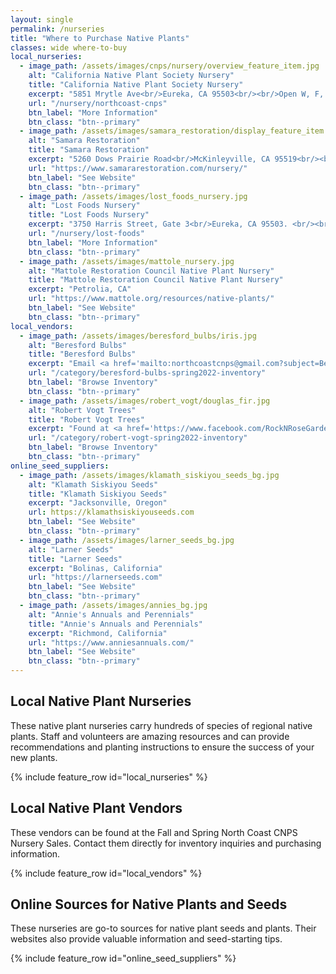 ```yaml
---
layout: single 
permalink: /nurseries
title: "Where to Purchase Native Plants"
classes: wide where-to-buy
local_nurseries:
  - image_path: /assets/images/cnps/nursery/overview_feature_item.jpg
    alt: "California Native Plant Society Nursery"
    title: "California Native Plant Society Nursery"
    excerpt: "5851 Mrytle Ave<br/>Eureka, CA 95503<br/><br/>Open W, F, Sun mornings."
    url: "/nursery/northcoast-cnps"
    btn_label: "More Information"
    btn_class: "btn--primary"
  - image_path: /assets/images/samara_restoration/display_feature_item.jpeg 
    alt: "Samara Restoration" 
    title: "Samara Restoration"
    excerpt: "5260 Dows Prairie Road<br/>McKinleyville, CA 95519<br/><br/>Open M-F by appointment."
    url: "https://www.samararestoration.com/nursery/" 
    btn_label: "See Website"
    btn_class: "btn--primary"
  - image_path: /assets/images/lost_foods_nursery.jpg 
    alt: "Lost Foods Nursery" 
    title: "Lost Foods Nursery"
    excerpt: "3750 Harris Street, Gate 3<br/>Eureka, CA 95503. <br/><br/>Open Tu, Th, Sat afternoons." 
    url: "/nursery/lost-foods" 
    btn_label: "More Information"
    btn_class: "btn--primary"
  - image_path: /assets/images/mattole_nursery.jpg 
    alt: "Mattole Restoration Council Native Plant Nursery" 
    title: "Mattole Restoration Council Native Plant Nursery"
    excerpt: "Petrolia, CA"
    url: "https://www.mattole.org/resources/native-plants/" 
    btn_label: "See Website"
    btn_class: "btn--primary"
local_vendors:
  - image_path: /assets/images/beresford_bulbs/iris.jpg 
    alt: "Beresford Bulbs" 
    title: "Beresford Bulbs"
    excerpt: "Email <a href='mailto:northcoastcnps@gmail.com?subject=Beresford Bulbs Inquiry'>northcoastcnps@gmail.com</a> for more information."
    url: "/category/beresford-bulbs-spring2022-inventory" 
    btn_label: "Browse Inventory"
    btn_class: "btn--primary"
  - image_path: /assets/images/robert_vogt/douglas_fir.jpg 
    alt: "Robert Vogt Trees" 
    title: "Robert Vogt Trees"
    excerpt: "Found at <a href='https://www.facebook.com/RockNRoseGarden/'>Rock n Rose</a> at the Arcata Farmer's Market"
    url: "/category/robert-vogt-spring2022-inventory" 
    btn_label: "Browse Inventory"
    btn_class: "btn--primary"
online_seed_suppliers:
  - image_path: /assets/images/klamath_siskiyou_seeds_bg.jpg 
    alt: "Klamath Siskiyou Seeds" 
    title: "Klamath Siskiyou Seeds"
    excerpt: "Jacksonville, Oregon"
    url: https://klamathsiskiyouseeds.com
    btn_label: "See Website"
    btn_class: "btn--primary"
  - image_path: /assets/images/larner_seeds_bg.jpg 
    alt: "Larner Seeds" 
    title: "Larner Seeds"
    excerpt: "Bolinas, California"
    url: "https://larnerseeds.com" 
    btn_label: "See Website"
    btn_class: "btn--primary"
  - image_path: /assets/images/annies_bg.jpg 
    alt: "Annie's Annuals and Perennials" 
    title: "Annie's Annuals and Perennials"
    excerpt: "Richmond, California"
    url: "https://www.anniesannuals.com/" 
    btn_label: "See Website"
    btn_class: "btn--primary"
---
```

<h2> Local Native Plant Nurseries</h2>
<p>
These native plant nurseries carry hundreds of species of regional native plants. Staff and volunteers are amazing resources and can provide recommendations and planting instructions to ensure the success of your new plants.
</p>
{% include feature_row id="local_nurseries" %}

<h2><a id="local_vendors">Local Native Plant Vendors</a></h2>

<p>
These vendors can be found at the Fall and Spring North Coast CNPS Nursery Sales. Contact them directly for inventory inquiries and purchasing information. 
</p>
{% include feature_row id="local_vendors" %}

<h2>Online Sources for Native Plants and Seeds</h2>
<p>
These nurseries are go-to sources for native plant seeds and plants. Their websites also provide valuable information and seed-starting tips.
</p>
{% include feature_row id="online_seed_suppliers" %}

<!--
<h2>Other Sources, Outside of Humboldt County</h2>
<div>
    <div>
        CalFlora Fulton, CA
    </div>
</div>
-->
